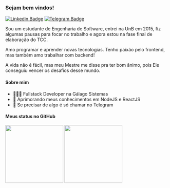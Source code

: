 ### Sejam bem vindos!

[![Linkedin Badge](https://img.shields.io/badge/-LinkedIn-0e76a8?style=flat-square&logo=Linkedin&logoColor=white)](https://linkedin.com/in/igor-aragao-unb)
[![Telegram Badge](https://img.shields.io/badge/-Telegram-0088cc?style=flat-square&logo=Telegram&logoColor=white)](https://t.me/roginaldosemog)

Sou um estudante de Engenharia de Software, entrei na UnB em 2015, fiz algumas pausas para focar no trabalho e agora estou na fase final de elaboração do TCC.

Amo programar e aprender novas tecnologias. Tenho paixão pelo frontend, mas também amo trabalhar com backend!

A vida não é fácil, mas meu Mestre me disse pra ter bom ânimo, pois Ele conseguiu vencer os desafios desse mundo.

#### Sobre mim

- 👨🏻‍💻 Fullstack Developer na Gálago Sistemas
- 🚀 Aprimorando meus conhecimentos em NodeJS e ReactJS
- 💬 Se precisar de algo é só chamar no Telegram

#### Meus status no GitHub
<div>
  <img height="180em" src="https://github-readme-stats.vercel.app/api?username=roginaldosemog&show_icons=true&hide_border=true&theme=dark"/>
  <img height="180em" src="https://github-readme-stats.vercel.app/api/top-langs/?username=roginaldosemog&layout=compact&langs_count=6&theme=dark&hide_border=true"/>
</div>
